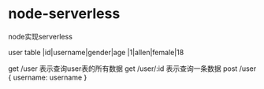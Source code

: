 # node-serverless
node实现serverless

user table
|id|username|gender|age
|1|allen|female|18

get /user 表示查询user表的所有数据
get /user/:id 表示查询一条数据
post /user {
  username: username
}
